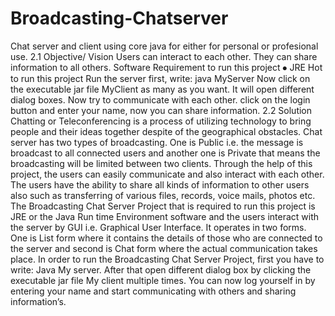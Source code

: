 # Broadcasting-Chatserver
Chat server and client using core java for either for personal or profesional use.
2.1 Objective/ Vision
Users can interact to each other. They can share information to all others.
Software Requirement to run this project
⦁	JRE
Hot to run this project
Run the server first, write: java MyServer
Now click on the executable jar file MyClient as many as you want. It will open different dialog boxes. Now try to communicate with each other.
click on the login button and enter your name, now you can share information.
2.2 Solution
Chatting or Teleconferencing is a process of utilizing technology to bring people and their ideas together despite of the geographical obstacles. Chat server has two types of broadcasting. One is Public i.e. the message is broadcast to all connected users and another one is Private that means the broadcasting will be limited between two clients. Through the help of this project, the users can easily communicate and also interact with each other. The users have the ability to share all kinds of information to other users also such as transferring of various files, records, voice mails, photos etc.
The Broadcasting Chat Server Project that is required to run this project is JRE or the Java Run time Environment software and the users interact with the server by GUI i.e. Graphical User Interface. It operates in two forms. One is List form where it contains the details of those who are connected to the server and second is Chat form where the actual communication takes place.
In order to run the Broadcasting Chat Server Project, first you have to write: Java My server. After that open different dialog box by clicking the executable jar file My client multiple times. You can now log yourself in by entering your name and start communicating with others and sharing information’s.
